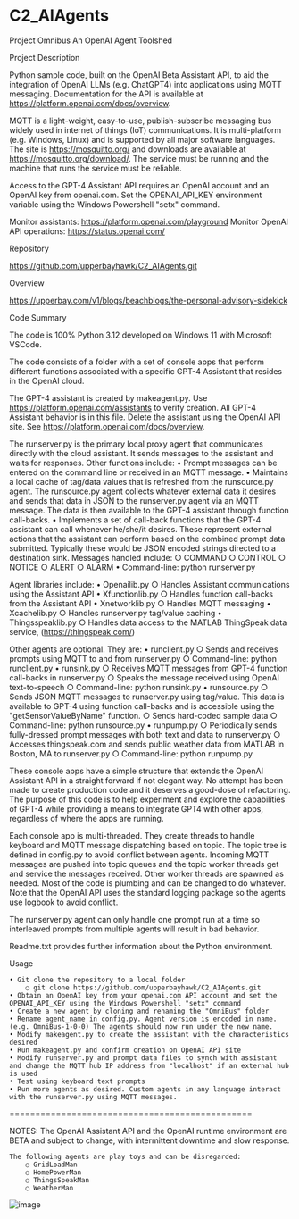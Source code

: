 ﻿# C2_AIAgents
Project Omnibus
An OpenAI Agent Toolshed

Project Description

Python sample code, built on the OpenAI Beta Assistant API, to aid the integration of OpenAI LLMs (e.g. ChatGPT4) into applications using MQTT messaging. Documentation for the API is available at https://platform.openai.com/docs/overview.

MQTT is a light-weight, easy-to-use, publish-subscribe messaging bus widely used in internet of things (IoT) communications. It is multi-platform (e.g. Windows, Linux) and is supported by all major software languages. The site is https://mosquitto.org/ and downloads are available at https://mosquitto.org/download/. The service must be running and the machine that runs the service must be reliable.

Access to the GPT-4 Assistant API requires an OpenAI account and an OpenAI key from openai.com. Set the OPENAI_API_KEY environment variable using the Windows Powershell "setx" command.

Monitor assistants: https://platform.openai.com/playground
Monitor OpenAI API operations: https://status.openai.com/

Repository

https://github.com/upperbayhawk/C2_AIAgents.git

Overview

https://upperbay.com/v1/blogs/beachblogs/the-personal-advisory-sidekick

Code Summary

The code is 100% Python 3.12 developed on Windows 11 with Microsoft VSCode.

The code consists of a folder with a set of console apps that perform different functions associated with a specific GPT-4 Assistant that resides in the OpenAI cloud.

The GPT-4 assistant is created by makeagent.py. Use https://platform.openai.com/assistants to verify creation. All GPT-4 Assistant behavior is in this file. Delete the assistant using the OpenAI API site. See https://platform.openai.com/docs/overview. 

The runserver.py is the primary local proxy agent that communicates directly with the cloud assistant. It sends messages to the assistant and waits for responses. Other functions include:
	• Prompt messages can be entered on the command line or received in an MQTT message.
	• Maintains a local cache of tag/data values that is refreshed from the runsource.py agent. The runsource.py agent collects whatever external data it desires and sends that data in JSON to the runserver.py agent via an MQTT message. The data is then available to the GPT-4 assistant through function call-backs.
	• Implements a set of call-back functions that the GPT-4 assistant can call whenever he/she/it desires. These represent external actions that the assistant can perform based on the combined prompt data submitted. Typically these would be JSON encoded strings directed to a destination sink. Messages handled include:
		○ COMMAND
		○ CONTROL
		○ NOTICE
		○ ALERT
		○ ALARM
	• Command-line: python runserver.py

Agent libraries include:
	• Openailib.py
		○ Handles Assistant communications using the Assistant API
	• Xfunctionlib.py
		○ Handles function call-backs from the Assistant API
	• Xnetworklib.py
		○ Handles MQTT messaging
	• Xcachelib.py
		○ Handles runserver.py tag/value caching
	• Thingsspeaklib.py
		○ Handles data access to the MATLAB ThingSpeak data service, (https://thingspeak.com/)

Other agents are optional. They are:
	• runclient.py
		○ Sends and receives prompts using MQTT to and from runserver.py
		○ Command-line: python runclient.py
	• runsink.py
		○ Receives MQTT messages from GPT-4 function call-backs in runserver.py
		○ Speaks the message received using OpenAI text-to-speech
		○ Command-line: python runsink.py
	• runsource.py
		○ Sends JSON MQTT messages to runserver.py using tag/value. This data is available to GPT-4 using function call-backs and is accessible using the "getSensorValueByName" function.
		○ Sends hard-coded sample data
		○ Command-line: python runsource.py
	• runpump.py
		○ Periodically sends fully-dressed prompt messages with both text and data to runserver.py
		○ Accesses thingspeak.com and sends public weather data from MATLAB in Boston, MA to runserver.py
		○ Command-line: python runpump.py

These console apps have a simple structure that extends the OpenAI Assistant API in a straight forward if not elegant way. No attempt has been made to create production code and it deserves a good-dose of refactoring. The purpose of this code is to help experiment and explore the capabilities of GPT-4 while providing a means to integrate GPT4 with other apps, regardless of where the apps are running.

Each console app is multi-threaded. They create threads to handle keyboard and MQTT message dispatching based on topic. The topic tree is defined in config.py to avoid conflict between agents. Incoming MQTT messages are pushed into topic queues and the topic worker threads get and service the messages received. Other worker threads are spawned as needed. Most of the code is plumbing and can be changed to do whatever. Note that the OpenAI API uses the standard logging package so the agents use logbook to avoid conflict.

The runserver.py agent can only handle one prompt run at a time so interleaved prompts from multiple agents will result in bad behavior.

Readme.txt provides further information about the Python environment.

Usage

	• Git clone the repository to a local folder
		○ git clone https://github.com/upperbayhawk/C2_AIAgents.git
	• Obtain an OpenAI key from your openai.com API account and set the OPENAI_API_KEY using the Windows Powershell "setx" command
	• Create a new agent by cloning and renaming the "OmniBus" folder
	• Rename agent_name in config.py. Agent version is encoded in name. (e.g. OmniBus-1-0-0) The agents should now run under the new name.
	• Modify makeagent.py to create the assistant with the characteristics desired
	• Run makeagent.py and confirm creation on OpenAI API site
	• Modify runserver.py and prompt data files to synch with assistant and change the MQTT hub IP address from "localhost" if an external hub is used
	• Test using keyboard text prompts
	• Run more agents as desired. Custom agents in any language interact with the runserver.py using MQTT messages.

===============================================

NOTES: 
	The OpenAI Assistant API and the OpenAI runtime environment are BETA and subject to change, with intermittent downtime and slow response.

	The following agents are play toys and can be disregarded:
		○ GridLoadMan
		○ HomePowerMan
		○ ThingsSpeakMan
		○ WeatherMan
![image](https://github.com/upperbayhawk/C2_AIAgents/assets/1062536/76f219ab-f89a-4651-98c2-6c35ae55ef3e)
